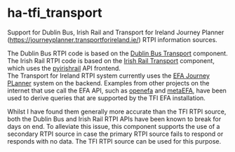 # ha-tfi_transport

Support for Dublin Bus, Irish Rail and Transport for Ireland Journey Planner
(https://journeyplanner.transportforireland.ie/) RTPI information sources.

The Dublin Bus RTPI code is based on the
[Dublin Bus Transport](https://www.home-assistant.io/integrations/dublin_bus_transport)
component.  
The Irish Rail RTPI code is based on the
[Irish Rail Transport](https://www.home-assistant.io/integrations/irish_rail_transport/)
component, which uses the
[pyirishrail](https://github.com/ttroy50/pyirishrail)
API frontend.  
The Transport for Ireland RTPI system currently uses the
[EFA Journey PLanner](https://www.mentz.net/en/verkehrsauskunft/efa-journey-planner/)
system on the backend. Examples from other projects on the internet that use
call the EFA API, such as
[openefa](https://code.google.com/archive/p/openefa/)
and [metaEFA](https://github.com/opendata-stuttgart/metaEFA),
have been used to derive queries that are supported by the TFI EFA installation.

Whilst I have found them generally more accurate than the TFI RTPI source, both
the Dublin Bus and Irish Rail RTPI APIs have been known to break for days
on end. To alleviate this issue, this component supports the use of a secondary
RTPI source in case the primary RTPI source fails to respond or responds with
no data. The TFI RTPI source can be used for this purpose.
